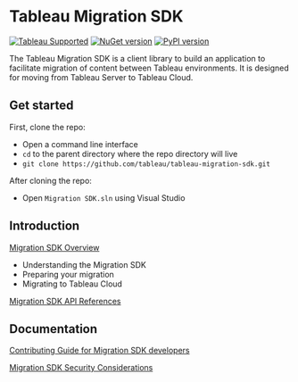 # Tableau Migration SDK

[![Tableau Supported](https://img.shields.io/badge/Support%20Level-Tableau%20Supported-53bd92.svg)](https://www.tableau.com/support-levels-it-and-developer-tools)
[![NuGet version](https://badge.fury.io/nu/Tableau.Migration.svg)](https://badge.fury.io/nu/Tableau.Migration)
[![PyPI version](https://badge.fury.io/py/tableau-migration.svg)](https://pypi.python.org/pypi/tableau-migration/)

The Tableau Migration SDK is a client library to build an application to facilitate migration of content between Tableau environments. It is designed for moving from Tableau Server to Tableau Cloud.

## Get started

First, clone the repo:

- Open a command line interface
- `cd` to the parent directory where the repo directory will live
- `git clone https://github.com/tableau/tableau-migration-sdk.git`

After cloning the repo:

- Open `Migration SDK.sln` using Visual Studio

## Introduction

[Migration SDK Overview](https://help.tableau.com/current/api/migration_sdk/en-us/index.html)
- Understanding the Migration SDK
- Preparing your migration
- Migrating to Tableau Cloud

[Migration SDK API References](https://help.tableau.com/current/api/migration_sdk/en-us/sdk_reference/index.html)

## Documentation

[Contributing Guide for Migration SDK developers](https://github.com/tableau/tableau-migration-sdk/blob/main/CONTRIBUTING.md)

[Migration SDK Security Considerations](https://github.com/tableau/tableau-migration-sdk/blob/main/SECURITY.md)
